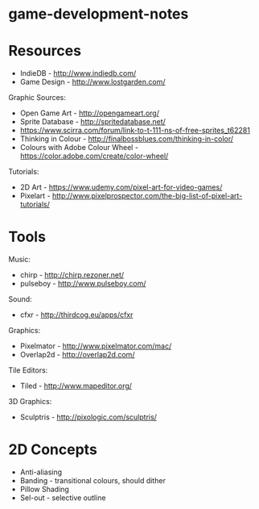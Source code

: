 # game-development-notes

Resources
=========

* IndieDB - http://www.indiedb.com/
* Game Design - http://www.lostgarden.com/

Graphic Sources:
* Open Game Art - http://opengameart.org/
* Sprite Database - http://spritedatabase.net/
* https://www.scirra.com/forum/link-to-t-111-ns-of-free-sprites_t62281
* Thinking in Colour - http://finalbossblues.com/thinking-in-color/
* Colours with Adobe Colour Wheel - https://color.adobe.com/create/color-wheel/

Tutorials:
* 2D Art - https://www.udemy.com/pixel-art-for-video-games/
* Pixelart - http://www.pixelprospector.com/the-big-list-of-pixel-art-tutorials/

Tools
=========

Music:
* chirp - http://chirp.rezoner.net/
* pulseboy - http://www.pulseboy.com/

Sound:
* cfxr - http://thirdcog.eu/apps/cfxr

Graphics:
* Pixelmator - http://www.pixelmator.com/mac/
* Overlap2d - http://overlap2d.com/

Tile Editors:
* Tiled - http://www.mapeditor.org/

3D Graphics:
* Sculptris - http://pixologic.com/sculptris/

2D Concepts
===========

* Anti-aliasing
* Banding  - transitional colours, should dither
* Pillow Shading
* Sel-out - selective outline
